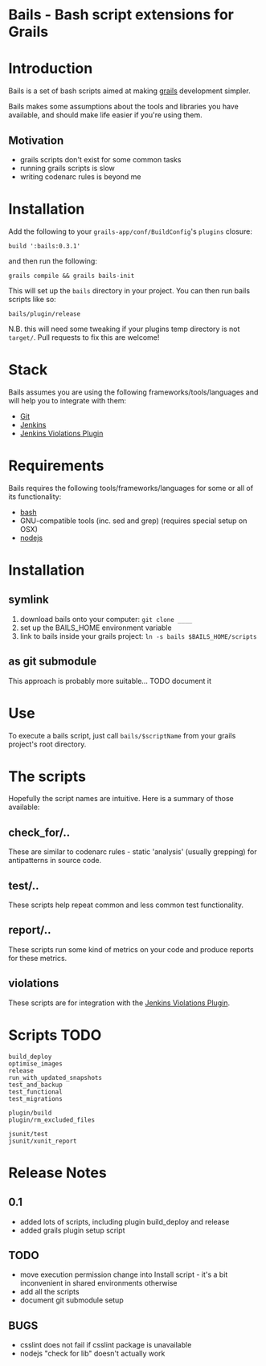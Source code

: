 Bails - Bash script extensions for Grails
=========================================

# Introduction

Bails is a set of bash scripts aimed at making [grails][1] development simpler.

Bails makes some assumptions about the tools and libraries you have available, and should make life easier if you're using them.

## Motivation

* grails scripts don't exist for some common tasks
* running grails scripts is slow
* writing codenarc rules is beyond me

# Installation

Add the following to your `grails-app/conf/BuildConfig`'s `plugins` closure:

	build ':bails:0.3.1'

and then run the following:

	grails compile && grails bails-init

This will set up the `bails` directory in your project.  You can then run bails scripts like so:

	bails/plugin/release

N.B. this will need some tweaking if your plugins temp directory is not `target/`.  Pull requests to fix this are welcome!

# Stack

Bails assumes you are using the following frameworks/tools/languages and will help you to integrate with them:

* [Git][3]
* [Jenkins][4]
* [Jenkins Violations Plugin][6]

# Requirements

Bails requires the following tools/frameworks/languages for some or all of its functionality:

* [bash][2]
* GNU-compatible tools (inc. sed and grep) (requires special setup on OSX)
* [nodejs][4]

# Installation

## symlink

1. download bails onto your computer: `git clone ____`
2. set up the BAILS_HOME environment variable
3. link to bails inside your grails project: `ln -s bails $BAILS_HOME/scripts`

## as git submodule

This approach is probably more suitable... TODO document it

# Use

To execute a bails script, just call `bails/$scriptName` from your grails project's root directory.

# The scripts

Hopefully the script names are intuitive.  Here is a summary of those available:

## check_for/..

These are similar to codenarc rules - static 'analysis' (usually grepping) for antipatterns in source code.

## test/..

These scripts help repeat common and less common test functionality.

## report/..

These scripts run some kind of metrics on your code and produce reports for these metrics.

## violations

These scripts are for integration with the [Jenkins Violations Plugin][6].

# Scripts TODO

	build_deploy
	optimise_images
	release
	run_with_updated_snapshots
	test_and_backup
	test_functional
	test_migrations
	
	plugin/build
	plugin/rm_excluded_files

	jsunit/test
	jsunit/xunit_report

# Release Notes

## 0.1

* added lots of scripts, including plugin build_deploy and release
* added grails plugin setup script

## TODO

* move execution permission change into Install script - it's a bit inconvenient in shared environments otherwise
* add all the scripts
* document git submodule setup

## BUGS

* csslint does not fail if csslint package is unavailable
* nodejs "check for lib" doesn't actually work

[1]: http://www.grails.org
[2]: http://www.gnu.org/software/bash/manual/bashref.html
[3]: http://git-scm.com/
[4]: http://nodejs.org/
[5]: http://jenkins-ci.org/
[6]: https://wiki.jenkins-ci.org/display/JENKINS/Violations

